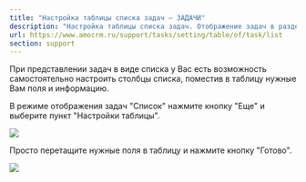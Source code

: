 ```yaml
---
title: "Настройка таблицы списка задач — ЗАДАЧИ"
description: "Настройка таблицы списка задач. Отображение задач в разделе "
url: https://www.amocrm.ru/support/tasks/setting/table/of/task/list
section: support
---
```


При представлении задач в виде списка у Вас есть возможность самостоятельно настроить столбцы списка, поместив в таблицу нужные Вам поля и информацию.

В режиме отображения задач "Список" нажмите кнопку "Еще" и выберите пункт "Настройки таблицы".

![](/uploads/2019/06/task1.png)

Просто перетащите нужные поля в таблицу и нажмите кнопку "Готово".

![](/uploads/2019/06/task2.png)